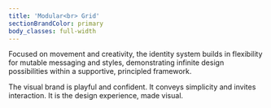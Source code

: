 ```yaml
---
title: 'Modular<br> Grid'
sectionBrandColor: primary
body_classes: full-width
---
```


Focused on movement and creativity, the identity system builds in flexibility for mutable messaging and styles, demonstrating infinite design possibilities within a supportive, principled framework. 

The visual brand is playful and confident. It conveys simplicity and invites interaction. It is the design experience, made visual. 